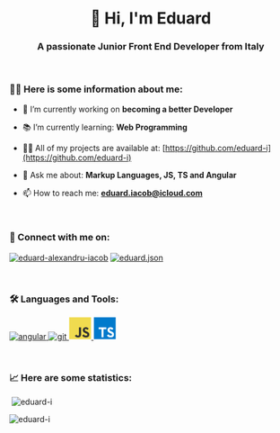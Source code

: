 <h1 align="center">👋 Hi, I'm Eduard</h1>
<h3 align="center">A passionate Junior Front End Developer from Italy</h3>

<br>

<h3>🙋‍♂️ Here is some information about me:</h3>

- 🔭 I’m currently working on **becoming a better Developer**

- 📚 I’m currently learning: **Web Programming**

- 👨‍💻 All of my projects are available at: [https://github.com/eduard-i](https://github.com/eduard-i)

- 💬 Ask me about: **Markup Languages, JS, TS and Angular**

- 📫 How to reach me: **eduard.iacob@icloud.com**

<br>

<h3 align="left">👥 Connect with me on:</h3>
<p align="left">
<a href="https://linkedin.com/in/eduard-alexandru-iacob" target="blank"><img align="center" src="https://raw.githubusercontent.com/rahuldkjain/github-profile-readme-generator/master/src/images/icons/Social/linked-in-alt.svg" alt="eduard-alexandru-iacob" height="30" width="40" /></a>
<a href="https://instagram.com/eduard.json" target="blank"><img align="center" src="https://raw.githubusercontent.com/rahuldkjain/github-profile-readme-generator/master/src/images/icons/Social/instagram.svg" alt="eduard.json" height="30" width="40" /></a>
</p>

<br>

<h3 align="left">🛠 Languages and Tools:</h3>
<p align="left"> <a href="https://angular.io" target="_blank"> <img src="https://angular.io/assets/images/logos/angular/angular.svg" alt="angular" width="40" height="40"/> </a> <a href="https://git-scm.com/" target="_blank"> <img src="https://www.vectorlogo.zone/logos/git-scm/git-scm-icon.svg" alt="git" width="40" height="40"/> </a> <a href="https://developer.mozilla.org/en-US/docs/Web/JavaScript" target="_blank"> <img src="https://raw.githubusercontent.com/devicons/devicon/master/icons/javascript/javascript-original.svg" alt="javascript" width="40" height="40"/> </a> <a href="https://www.typescriptlang.org/" target="_blank"> <img src="https://raw.githubusercontent.com/devicons/devicon/master/icons/typescript/typescript-original.svg" alt="typescript" width="40" height="40"/> </a> </p>

<br>

<h3 align="left">📈 Here are some statistics:</h3>
<p>&nbsp;<img align="center" src="https://github-readme-stats.vercel.app/api?username=eduard-i&show_icons=true&locale=en" alt="eduard-i" /></p>

<p align="left"> <img src="https://komarev.com/ghpvc/?username=eduard-i&label=Profile%20views&color=0e75b6&style=flat" alt="eduard-i" /> </p>
